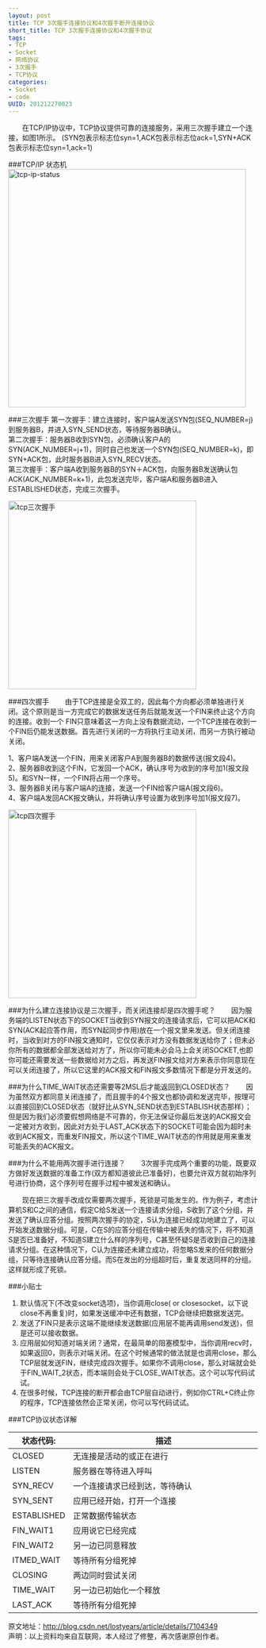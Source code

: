 ```yaml
---
layout: post
title: TCP 3次握手连接协议和4次握手断开连接协议
short_title: TCP 3次握手连接协议和4次握手协议
tags: 
- TCP
- Socket
- 网络协议
- 3次握手
- TCP协议
categories:
- Socket
- code
UUID: 201212270023
---
```


  　　在TCP/IP协议中，TCP协议提供可靠的连接服务，采用三次握手建立一个连接，如图1所示。 (SYN包表示标志位syn=1,ACK包表示标志位ack=1,SYN+ACK包表示标志位syn=1,ack=1)

###TCP/IP 状态机
<img src="{{site.static_url}}/media/pub/linux/tcp-ip-status.jpg" width="480px" alt="tcp-ip-status" class="img-center"></img>


###三次握手
第一次握手：建立连接时，客户端A发送SYN包(SEQ_NUMBER=j)到服务器B，并进入SYN_SEND状态，等待服务器B确认。<br>
第二次握手：服务器B收到SYN包，必须确认客户A的SYN(ACK_NUMBER=j+1)，同时自己也发送一个SYN包(SEQ_NUMBER=k)，即SYN+ACK包，此时服务器B进入SYN_RECV状态。<br>
第三次握手：客户端A收到服务器B的SYN＋ACK包，向服务器B发送确认包ACK(ACK_NUMBER=k+1)，此包发送完毕，客户端A和服务器B进入ESTABLISHED状态，完成三次握手。<br>

<img src="{{site.static_url}}/media/pub/linux/0_1324910111Sc6p.gif" width="380px" alt="tcp三次握手" class="img-center"></img>

###四次握手
 　　由于TCP连接是全双工的，因此每个方向都必须单独进行关闭。这个原则是当一方完成它的数据发送任务后就能发送一个FIN来终止这个方向的连接。收到一个 FIN只意味着这一方向上没有数据流动，一个TCP连接在收到一个FIN后仍能发送数据。首先进行关闭的一方将执行主动关闭，而另一方执行被动关闭。
 
1、客户端A发送一个FIN，用来关闭客户A到服务器B的数据传送(报文段4)。<br>
2、服务器B收到这个FIN，它发回一个ACK，确认序号为收到的序号加1(报文段5)。和SYN一样，一个FIN将占用一个序号。<br>
3、服务器B关闭与客户端A的连接，发送一个FIN给客户端A(报文段6)。<br>
4、客户端A发回ACK报文确认，并将确认序号设置为收到序号加1(报文段7)。<br>

<img src="{{site.static_url}}/media/pub/linux/0_1324910173iGc3.gif" width="380px" alt="tcp四次握手" class="img-center"></img>

###为什么建立连接协议是三次握手，而关闭连接却是四次握手呢？
 　　因为服务端的LISTEN状态下的SOCKET当收到SYN报文的连接请求后，它可以把ACK和SYN(ACK起应答作用，而SYN起同步作用)放在一个报文里来发送。但关闭连接时，当收到对方的FIN报文通知时，它仅仅表示对方没有数据发送给你了；但未必你所有的数据都全部发送给对方了，所以你可能未必会马上会关闭SOCKET,也即你可能还需要发送一些数据给对方之后，再发送FIN报文给对方来表示你同意现在可以关闭连接了，所以它这里的ACK报文和FIN报文多数情况下都是分开发送的。

###为什么TIME_WAIT状态还需要等2MSL后才能返回到CLOSED状态？
  　　因为虽然双方都同意关闭连接了，而且握手的4个报文也都协调和发送完毕，按理可以直接回到CLOSED状态（就好比从SYN_SEND状态到ESTABLISH状态那样）；但是因为我们必须要假想网络是不可靠的，你无法保证你最后发送的ACK报文会一定被对方收到，因此对方处于LAST_ACK状态下的SOCKET可能会因为超时未收到ACK报文，而重发FIN报文，所以这个TIME_WAIT状态的作用就是用来重发可能丢失的ACK报文。

###为什么不能用两次握手进行连接？
  　　3次握手完成两个重要的功能，既要双方做好发送数据的准备工作(双方都知道彼此已准备好)，也要允许双方就初始序列号进行协商，这个序列号在握手过程中被发送和确认。

  　　现在把三次握手改成仅需要两次握手，死锁是可能发生的。作为例子，考虑计算机S和C之间的通信，假定C给S发送一个连接请求分组，S收到了这个分组，并发送了确认应答分组。按照两次握手的协定，S认为连接已经成功地建立了，可以开始发送数据分组。可是，C在S的应答分组在传输中被丢失的情况下，将不知道S是否已准备好，不知道S建立什么样的序列号，C甚至怀疑S是否收到自己的连接请求分组。在这种情况下，C认为连接还未建立成功，将忽略S发来的任何数据分组，只等待连接确认应答分组。而S在发出的分组超时后，重复发送同样的分组。这样就形成了死锁。

###小贴士
<ol>
<li>
默认情况下(不改变socket选项)，当你调用close( or closesocket，以下说close不再重复)时，如果发送缓冲中还有数据，TCP会继续把数据发送完。
</li>
<li>
发送了FIN只是表示这端不能继续发送数据(应用层不能再调用send发送)，但是还可以接收数据。
</li>
<li>
应用层如何知道对端关闭？通常，在最简单的阻塞模型中，当你调用recv时，如果返回0，则表示对端关闭。在这个时候通常的做法就是也调用close，那么TCP层就发送FIN，继续完成四次握手。如果你不调用close，那么对端就会处于FIN_WAIT_2状态，而本端则会处于CLOSE_WAIT状态。这个可以写代码试试。
</li>
<li>
在很多时候，TCP连接的断开都会由TCP层自动进行，例如你CTRL+C终止你的程序，TCP连接依然会正常关闭，你可以写代码试试。
</li>
</ol>

###TCP协议状态详解
<table>
  <tbody>
    <tr>
      <th>状态代码:</th>
      <th>描述</th>
    </tr>
  </tbody>
  <tbody>
    <tr>
      <td>
      CLOSED
      </hd>
      <td style="width:500px">
      无连接是活动的或正在进行
      </td>
    </tr>
    <tr>
      <td>
      LISTEN
      </hd>
      <td> 
      服务器在等待进入呼叫
      </td>
    </tr>
    <tr>
      <td>
      SYN_RECV
      </hd>
      <td> 
      一个连接请求已经到达，等待确认
      </td>
    </tr>
    <tr>
      <td>
      SYN_SENT
      </hd>
      <td> 
      应用已经开始，打开一个连接
      </td>
    </tr>
    <tr>
      <td>
      ESTABLISHED
      </hd>
      <td> 
      正常数据传输状态
      </td>
    </tr>
    <tr>
      <td>
      FIN_WAIT1
      </hd>
      <td> 
      应用说它已经完成
      </td>
    </tr>
    <tr>
      <td>
      FIN_WAIT2
      </hd>
      <td> 
      另一边已同意释放
      </td>
    </tr>
    <tr>
      <td>
      ITMED_WAIT
      </hd>
      <td> 
      等待所有分组死掉
      </td>
    </tr>
    <tr>
      <td>
      CLOSING
      </hd>
      <td> 
      两边同时尝试关闭
      </td>
    </tr>
    <tr>
      <td>
      TIME_WAIT
      </hd>
      <td> 
      另一边已初始化一个释放
      </td>
    </tr>
    <tr>
      <td>
      LAST_ACK
      </hd>
      <td> 
      等待所有分组死掉
      </td>
    </tr>

  </tbody>
</table>


原文地址：<a href="http://blog.csdn.net/lostyears/article/details/7104349">http://blog.csdn.net/lostyears/article/details/7104349</a><br>
声明：以上资料均来自互联网，本人经过了修整，再次感谢原创作者。

